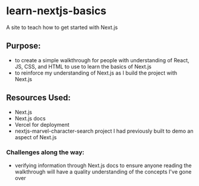 # learn-nextjs-basics
 A site to teach how to get started with Next.js

## Purpose: 
- to create a simple walkthrough for people with understanding of React, JS, CSS, and HTML to use to learn the basics of Next.js
- to reinforce my understanding of Next.js as I build the project with Next.js

## Resources Used:
- Next.js
- Next.js docs
- Vercel for deployment
- nextjs-marvel-character-search project I had previously built to demo an aspect of Next.js

### Challenges along the way:
- verifying information through Next.js docs to ensure anyone reading the walkthrough will have a quality understanding of the concepts I've gone over